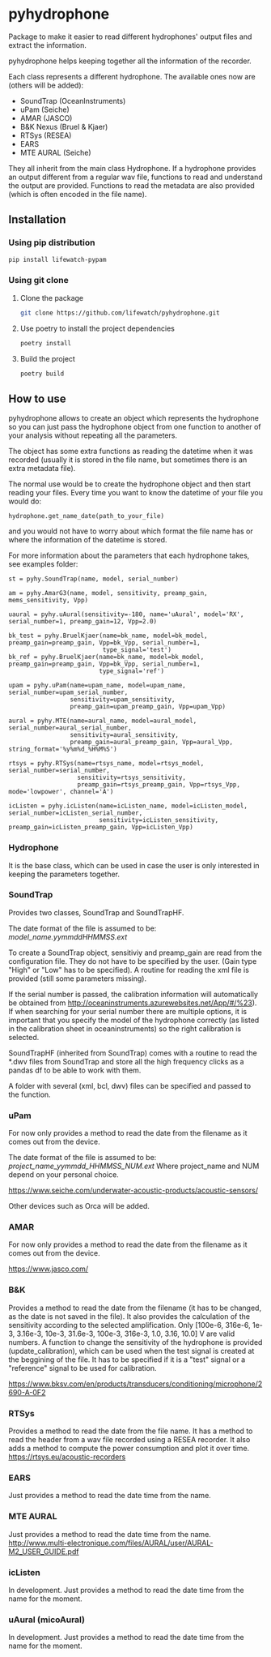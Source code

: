 # pyhydrophone

Package to make it easier to read different hydrophones' output files and extract the information.

pyhydrophone helps keeping together all the information of the recorder. 

Each class represents a different hydrophone. The available ones now are (others will be added): 
- SoundTrap (OceanInstruments)
- uPam (Seiche)
- AMAR (JASCO)
- B&K Nexus (Bruel & Kjaer)
- RTSys (RESEA)
- EARS
- MTE AURAL (Seiche)

They all inherit from the main class Hydrophone. 
If a hydrophone provides an output different from a regular wav file, functions to read and understand the 
output are provided. 
Functions to read the metadata are also provided (which is often encoded in the file name).


## Installation
### Using pip distribution 
```bash
pip install lifewatch-pypam
```

### Using git clone

1. Clone the package
    ```bash
    git clone https://github.com/lifewatch/pyhydrophone.git
    ```
2. Use poetry to install the project dependencies
    ```bash
    poetry install
    ```
3. Build the project
    ```bash
    poetry build
    ```

## How to use
pyhydrophone allows to create an object which represents the hydrophone so you can just pass the hydrophone object from 
one function to another of your analysis without repeating all the parameters. 

The object has some extra functions as reading the datetime when it was recorded (usually it is stored in the file name, 
but sometimes there is an extra metadata file). 

The normal use would be to create the hydrophone object and then start reading your files. Every time you want to know 
the datetime of your file you would do:
```
hydrophone.get_name_date(path_to_your_file) 
```
and you would not have to worry about which format the file name has or where the information of the datetime is stored.



For more information about the parameters that each hydrophone takes, see examples folder: 

```
st = pyhy.SoundTrap(name, model, serial_number)

am = pyhy.AmarG3(name, model, sensitivity, preamp_gain, mems_sensitivity, Vpp)

uaural = pyhy.uAural(sensitivity=-180, name='uAural', model='RX', serial_number=1, preamp_gain=12, Vpp=2.0)

bk_test = pyhy.BruelKjaer(name=bk_name, model=bk_model, preamp_gain=preamp_gain, Vpp=bk_Vpp, serial_number=1,
                          type_signal='test')
bk_ref = pyhy.BruelKjaer(name=bk_name, model=bk_model, preamp_gain=preamp_gain, Vpp=bk_Vpp, serial_number=1,
                         type_signal='ref')

upam = pyhy.uPam(name=upam_name, model=upam_name, serial_number=upam_serial_number,
                 sensitivity=upam_sensitivity,
                 preamp_gain=upam_preamp_gain, Vpp=upam_Vpp)

aural = pyhy.MTE(name=aural_name, model=aural_model, serial_number=aural_serial_number,
                 sensitivity=aural_sensitivity,
                 preamp_gain=aural_preamp_gain, Vpp=aural_Vpp, string_format='%y%m%d_%H%M%S')

rtsys = pyhy.RTSys(name=rtsys_name, model=rtsys_model, serial_number=serial_number,
                   sensitivity=rtsys_sensitivity,
                   preamp_gain=rtsys_preamp_gain, Vpp=rtsys_Vpp, mode='lowpower', channel='A')

icListen = pyhy.icListen(name=icListen_name, model=icListen_model, serial_number=icListen_serial_number,
                         sensitivity=icListen_sensitivity, preamp_gain=icListen_preamp_gain, Vpp=icListen_Vpp)
```



### Hydrophone
It is the base class, which can be used in case the user is only interested in keeping the parameters together. 

### SoundTrap 
Provides two classes, SoundTrap and SoundTrapHF. 

The date format of the file is assumed to be: *model_name.yymmddHHMMSS.ext*

To create a SoundTrap object, sensitiviy and preamp_gain are read from the configuration file. 
They do not have to be specified by the user.
(Gain type "High" or "Low" has to be specified).
A routine for reading the xml file is provided (still some parameters missing).

If the serial number is passed, the calibration information will automatically be obtained
from http://oceaninstruments.azurewebsites.net/App/#/%23). 
If when searching for your serial number there are multiple options, it is important that you specify the model of the 
hydrophone correctly (as listed in the calibration sheet in oceaninstruments) so the right calibration is selected.

SoundTrapHF (inherited from SoundTrap) comes with a routine to read the *.dwv files from SoundTrap and store all the 
high frequency clicks as a pandas df to be able to work with them. 

A folder with several (xml, bcl, dwv) files can be specified and passed to the function.

### uPam
For now only provides a method to read the date from the filename as it comes out from the device.

The date format of the file is assumed to be: *project_name_yymmdd_HHMMSS_NUM.ext*
Where project_name and NUM depend on your personal choice. 

https://www.seiche.com/underwater-acoustic-products/acoustic-sensors/

Other devices such as Orca will be added. 

### AMAR 
For now only provides a method to read the date from the filename as it comes out from the device.

https://www.jasco.com/


### B&K
Provides a method to read the date from the filename (it has to be changed, as the date is not saved in the file).
It also provides the calculation of the sensitivity according to the selected amplification. 
Only [100e-6, 316e-6, 1e-3, 3.16e-3, 10e-3, 31.6e-3, 100e-3, 316e-3, 1.0, 3.16, 10.0] V are valid numbers. 
A function to change the sensitivity of the hydrophone is provided (update_calibration), which can be used when the test 
signal is created at the beggining of the file. It has to be specified if it is a "test" signal or a "reference" signal
to be used for calibration.

https://www.bksv.com/en/products/transducers/conditioning/microphone/2690-A-0F2


### RTSys
Provides a method to read the date from the file name. 
It has a method to read the header from a wav file recorded using a RESEA recorder.
It also adds a method to compute the power consumption and plot it over time.
https://rtsys.eu/acoustic-recorders

### EARS
Just provides a method to read the date time from the name.

### MTE AURAL
Just provides a method to read the date time from the name.
http://www.multi-electronique.com/files/AURAL/user/AURAL-M2_USER_GUIDE.pdf

### icListen 
In development. Just provides a method to read the date time from the name for the moment.

### uAural (micoAural)
In development. Just provides a method to read the date time from the name for the moment. 